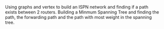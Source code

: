 Using graphs and vertex to build an ISPN network and finding if a path exists between 2 routers.
Building a Minmum Spanning Tree and finding the path, the forwarding path and the path with most weight in the spanning tree.
